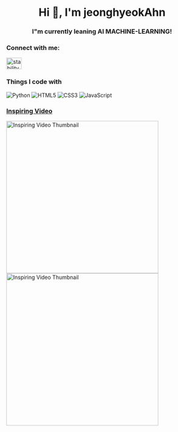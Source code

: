 <h1 align="center">Hi 👋, I'm jeonghyeokAhn</h1>
<h3 align="center">I"m currently leaning AI MACHINE-LEARNING!</h3>
 
<h3 align="left">Connect with me:</h3>
<p align="left">
<a href="https://instagram.com/stabilityhyeok" target="blank"><img align="center" src="https://raw.githubusercontent.com/rahuldkjain/github-profile-readme-generator/master/src/images/icons/Social/instagram.svg" alt="stabilityhyeok" height="30" width="40" /></a>
</p>

</p>
<h3>Things I code with</h3>
<p>
<img alt="Python" src ="https://img.shields.io/badge/Python-3776AB.svg?&style=for-the-badge&logo=Python&logoColor=white"/>
<img alt="HTML5" src="https://img.shields.io/badge/HTML5-E34F26.svg?&style=for-the-badge&logo=HTML5&logoColor=white"/>
<img alt="CSS3" src="https://img.shields.io/badge/CSS3-1572B6.svg?&style=for-the-badge&logo=CSS3&logoColor=white"/>
<img alt="JavaScript" src="https://img.shields.io/badge/JavaScript-F7DF1E.svg?&style=for-the-badge&logo=JavaScript&logoColor=black"/>
</p>


<a href="file:///C:/Users/drema/Downloads/%EC%95%88%EC%A0%95%ED%98%81-%EA%B3%84%EC%82%B0%EA%B8%B0_%EC%B5%9C%EC%A2%85caculator%20(6).html">

<h3>Inspiring Video</h3>
<a href="https://www.youtube.com/watch?v=T6z-0dpXPvU&t" target="_blank">
    <img src="https://img.youtube.com/vi/T6z-0dpXPvU/0.jpg" alt="Inspiring Video Thumbnail" width="400"/>
</a>
<a href="https://www.youtube.com/watch?v=w9DfC2BHGPA&t" target="_blank">
    <img src="https://img.youtube.com/vi/w9DfC2BHGPA/0.jpg" alt="Inspiring Video Thumbnail" width="400"/>
</a>

